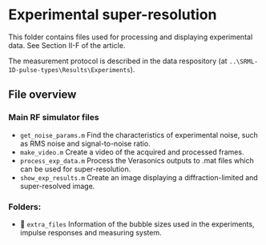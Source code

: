 # Experimental super-resolution

This folder contains files used for processing and displaying experimental data. See Section II-F of the article.

The measurement protocol is described in the data respository (at `..\SRML-1D-pulse-types\Results\Experiments`).

## File overview
### Main RF simulator files
* `get_noise_params.m` Find the characteristics of experimental noise, such as RMS noise and signal-to-noise ratio.
* `make_video.m` Create a video of the acquired and processed frames.
* `process_exp_data.m` Process the Verasonics outputs to .mat files which can be used for super-resolution.
* `show_exp_results.m` Create an image displaying a diffraction-limited and super-resolved image.

### Folders:
* 📂 `extra_files`	Information of the bubble sizes used in the experiments, impulse responses and measuring system.

